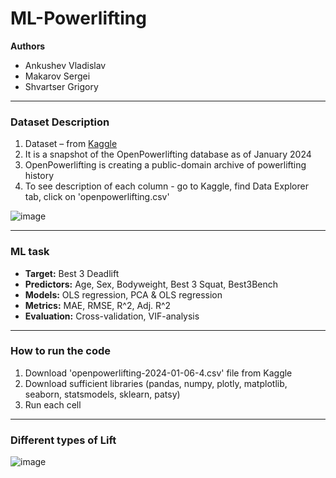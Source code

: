 # ML-Powerlifting
**Authors**
- Ankushev Vladislav
- Makarov Sergei 
- Shvartser Grigory
---
### Dataset Description
1. Dataset – from [Kaggle](https://www.kaggle.com/datasets/open-powerlifting/powerlifting-database/code)
2. It is a snapshot of the OpenPowerlifting database as of January 2024
3. OpenPowerlifting is creating a public-domain archive of powerlifting history
4. To see description of each column - go to Kaggle, find Data Explorer tab, click on 'openpowerlifting.csv'

![image](https://github.com/vladank99/ML-Powerlifting/assets/95710420/ff93c802-52de-4ccd-8f8e-91c0516fae26)

---
### ML task
- **Target:** Best 3 Deadlift
- **Predictors:** Age, Sex, Bodyweight, Best 3 Squat, Best3Bench
- **Models:** OLS regression, PCA & OLS regression
- **Metrics:** MAE, RMSE, R^2, Adj. R^2
- **Evaluation:** Cross-validation, VIF-analysis
--- 
### How to run the code
1. Download 'openpowerlifting-2024-01-06-4.csv' file from Kaggle
2. Download sufficient libraries (pandas, numpy, plotly, matplotlib, seaborn, statsmodels, sklearn, patsy)
3. Run each cell
--- 
### Different types of Lift
![image](https://github.com/vladank99/ML-Powerlifting/assets/95710420/97cf797c-8c2d-4ac6-a4b6-d9d7bde53e12)



